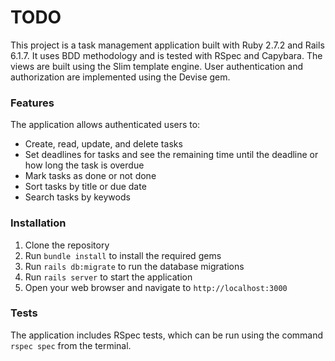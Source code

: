 # TODO

This project is a task management application built with Ruby 2.7.2 and Rails 6.1.7. It uses BDD methodology and is tested with RSpec and Capybara. The views are built using the Slim template engine. User authentication and authorization are implemented using the Devise gem. 

### Features

The application allows authenticated users to:

* Create, read, update, and delete tasks
* Set deadlines for tasks and see the remaining time until the deadline or how long the task is overdue
* Mark tasks as done or not done
* Sort tasks by title or due date
* Search tasks by keywods

### Installation

1. Clone the repository
2. Run `bundle install` to install the required gems
3. Run `rails db:migrate` to run the database migrations
4. Run `rails server` to start the application
5. Open your web browser and navigate to `http://localhost:3000`

### Tests

The application includes RSpec tests, which can be run using the command `rspec spec` from the terminal.